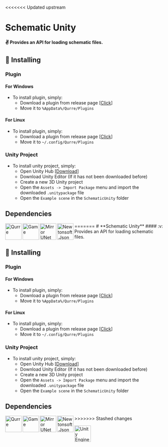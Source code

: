 <<<<<<< Updated upstream
# **Schematic Unity**
#### :v: Provides an API for loading schematic files.

## :busts_in_silhouette: Installing
### Plugin
#### For Windows
- To install plugin, simply:
  - Download a plugin from release page [[Click](github.com/KoT0XleB/SchematicUnity/releases/latest)]
  - Move it to ``%AppData%/Qurre/Plugins``
#### For Linux
- To install plugin, simply:
  - Download a plugin from release page [[Click](https://github.com/AlexanderK666/SCP-1162-Qurre/releases/latest)]
  - Move it to ``~/.config/Qurre/Plugins``
### Unity Project
- To install unity project, simply:
  - Open Unity Hub [[Download](https://unity.com/unity-hub)]
  - Download Unity Editor (If it has not been downloaded before)
  - Create a new 3D Unity project
  - Open the ``Assets -> Import Package`` menu and import the downloaded ``.unitypackage`` file
  - Open the ``Example scene`` in the ``SchematicUnity`` folder

## Dependencies
<p><a href="https://github.com/Qurre-Team/Qurre-sl"><img align="left" alt="Qurre" width="52px" src="https://camo.githubusercontent.com/23bf7b23930bad0a8bad702d3de126f0037ab173a5a9df42a18143af824cd191/68747470733a2f2f63646e2e6679646e652e78797a2f71757272652f51757272652d7765625f6f6c2e676966"></a></img></p>
<p><a href="https://github.com/northwood-studios"><img align="left" alt="Game" width="52px" src="https://avatars.githubusercontent.com/u/47011530?s=200&v=4"></a></img></p>
<p><a href="https://github.com/vis2k/Mirror"><img align="left" alt="Mirror UNet" width="52px" src="https://mirror-networking.com/wp-content/uploads/2022/07/cropped-mirror_icon_512x512_M-180x180.png"></a></img></p>
<p><a href="https://github.com/JamesNK/Newtonsoft.Json"><img align="left" alt="Newtonsoft.Json" width="52px" src="https://raw.githubusercontent.com/JamesNK/Newtonsoft.Json/master/Doc/icons/favicon.ico"></a></img></p>
=======
# **Schematic Unity**
#### :v: Provides an API for loading schematic files.

## :busts_in_silhouette: Installing
### Plugin
#### For Windows
- To install plugin, simply:
  - Download a plugin from release page [[Click](github.com/KoT0XleB/SchematicUnity/releases/latest)]
  - Move it to ``%AppData%/Qurre/Plugins``
#### For Linux
- To install plugin, simply:
  - Download a plugin from release page [[Click](https://github.com/AlexanderK666/SCP-1162-Qurre/releases/latest)]
  - Move it to ``~/.config/Qurre/Plugins``
### Unity Project
- To install unity project, simply:
  - Open Unity Hub [[Download](https://unity.com/unity-hub)]
  - Download Unity Editor (If it has not been downloaded before)
  - Create a new 3D Unity project
  - Open the ``Assets -> Import Package`` menu and import the downloaded ``.unitypackage`` file
  - Open the ``Example scene`` in the ``SchematicUnity`` folder

## Dependencies
<p><a href="https://github.com/Qurre-Team/Qurre-sl"><img align="left" alt="Qurre" width="52px" src="https://camo.githubusercontent.com/23bf7b23930bad0a8bad702d3de126f0037ab173a5a9df42a18143af824cd191/68747470733a2f2f63646e2e6679646e652e78797a2f71757272652f51757272652d7765625f6f6c2e676966"></a></img></p>
<p><a href="https://github.com/northwood-studios"><img align="left" alt="Game" width="52px" src="https://avatars.githubusercontent.com/u/47011530?s=200&v=4"></a></img></p>
<p><a href="https://github.com/vis2k/Mirror"><img align="left" alt="Mirror UNet" width="52px" src="https://mirror-networking.com/wp-content/uploads/2022/07/cropped-mirror_icon_512x512_M-180x180.png"></a></img></p>
<p><a href="https://github.com/JamesNK/Newtonsoft.Json"><img align="left" alt="Newtonsoft.Json" width="52px" src="https://raw.githubusercontent.com/JamesNK/Newtonsoft.Json/master/Doc/icons/favicon.ico"></a></img></p>
>>>>>>> Stashed changes
<p><a href="https://www.unity.com"><img align="left" alt="Unity Engine" width="52px" src="https://unity.com/themes/contrib/unity_base/images/favicons/favicon.ico"></a></img></p>